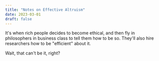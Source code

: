 ```yaml
---
title: "Notes on Effective Altruism"
date: 2023-03-01
draft: false
---
```


It's when rich people decides to become ethical,
and then fly in philosophers in business class
to tell them how to be so.
They'll also hire researchers how to be "efficient" about it.

Wait, that can't be it, right?

